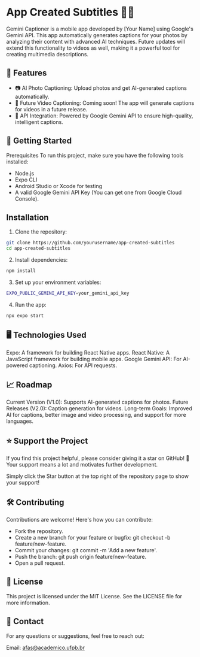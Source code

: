 # App Created Subtitles 📸💬
Gemini Captioner is a mobile app developed by [Your Name] using Google's Gemini API. This app automatically generates captions for your photos by analyzing their content with advanced AI techniques. Future updates will extend this functionality to videos as well, making it a powerful tool for creating multimedia descriptions.

## 📱 Features
- 📷 AI Photo Captioning: Upload photos and get AI-generated captions automatically.
- 🎥 Future Video Captioning: Coming soon! The app will generate captions for videos in a future release.
- 🔑 API Integration: Powered by Google Gemini API to ensure high-quality, intelligent captions.

## 🚀 Getting Started
Prerequisites
To run this project, make sure you have the following tools installed:

- Node.js
- Expo CLI
- Android Studio or Xcode for testing
- A valid Google Gemini API Key (You can get one from Google Cloud Console).

## Installation

1. Clone the repository:
```bash
git clone https://github.com/yourusername/app-created-subtitles
cd app-created-subtitles
```
2. Install dependencies:
```bash
npm install
```
3. Set up your environment variables:
```bash
EXPO_PUBLIC_GEMINI_API_KEY=your_gemini_api_key
```
4. Run the app:
```bash
npx expo start
```

## 🖥️ Technologies Used
Expo: A framework for building React Native apps.
React Native: A JavaScript framework for building mobile apps.
Google Gemini API: For AI-powered captioning.
Axios: For API requests.

## 📈 Roadmap
Current Version (V1.0): Supports AI-generated captions for photos.
Future Releases (V2.0): Caption generation for videos.
Long-term Goals: Improved AI for captions, better image and video processing, and support for more languages.

## ⭐ Support the Project
If you find this project helpful, please consider giving it a star on GitHub! 🌟 Your support means a lot and motivates further development.

Simply click the Star button at the top right of the repository page to show your support!

## 🛠️ Contributing
Contributions are welcome! Here's how you can contribute:

- Fork the repository.
- Create a new branch for your feature or bugfix: git checkout -b feature/new-feature.
- Commit your changes: git commit -m 'Add a new feature'.
- Push the branch: git push origin feature/new-feature.
- Open a pull request.

## 🤝 License
This project is licensed under the MIT License. See the LICENSE file for more information.

## 📧 Contact
For any questions or suggestions, feel free to reach out:

Email: afas@academico.ufpb.br
